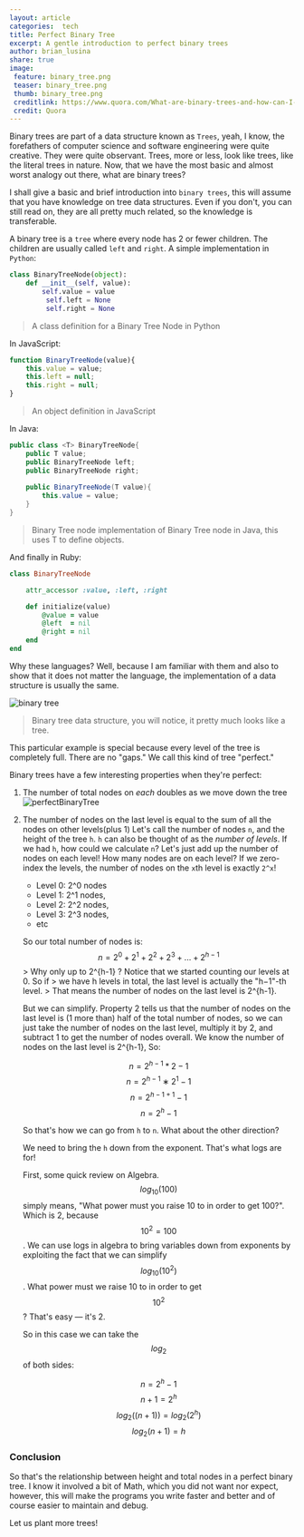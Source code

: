 ```yaml
---
layout: article
categories:  tech
title: Perfect Binary Tree
excerpt: A gentle introduction to perfect binary trees
author: brian_lusina
share: true
image:
 feature: binary_tree.png
 teaser: binary_tree.png
 thumb: binary_tree.png
 creditlink: https://www.quora.com/What-are-binary-trees-and-how-can-I-practice-implementing-them-in-Python
 credit: Quora
---
```


Binary trees are part of a data structure known as `Trees`, yeah, I know, the forefathers of computer science and software engineering were quite creative. They were quite observant. Trees, more or less, look like trees, like the literal trees in nature. Now, that we have the most basic and almost worst analogy out there, what are binary trees?

I shall give a basic and brief introduction into `binary trees`, this will assume that you have knowledge on tree data structures. Even if you don't, you can still read on, they are all pretty much related, so the knowledge is transferable.

A binary tree is a `tree` where every node has 2 or fewer children. The children are usually called `left` and `right`.
A simple implementation in `Python`:

``` python
class BinaryTreeNode(object):
	def __init__(self, value):
    	self.value = value
         self.left = None
         self.right = None
````
> A class definition for a Binary Tree Node in Python

In JavaScript:

``` javascript
function BinaryTreeNode(value){
	this.value = value;
    this.left = null;
    this.right = null;
}
```
> An object definition in JavaScript

In Java:

``` java
public class <T> BinaryTreeNode{
	public T value;
    public BinaryTreeNode left;
    public BinaryTreeNode right;
    
    public BinaryTreeNode(T value){
    	this.value = value;
    }
}
```
> Binary Tree node implementation of Binary Tree node in Java, this uses T to define objects.

And finally in Ruby:

``` ruby
class BinaryTreeNode

    attr_accessor :value, :left, :right

    def initialize(value)
        @value = value
        @left  = nil
        @right = nil
    end
end
```

Why these languages? Well, because I am familiar with them and also to show that it does not matter the language, the implementation of a data structure is usually the same.

![binary tree](https://www.interviewcake.com/images/svgs/binary_tree__depth_5.svg?bust=138)
> Binary tree data structure, you will notice, it pretty much looks like a tree.

This particular example is special because every level of the tree is completely full. There are no "gaps." We call this kind of tree "perfect."

Binary trees have a few interesting properties when they're perfect:

1. The number of total nodes on *each* doubles as we move down the tree
	![perfectBinaryTree](https://www.interviewcake.com/images/svgs/binary_tree__depth_5_with_number_of_nodes_labelled.svg?bust=138)

2. The number of nodes on the last level is equal to the sum of all the nodes on other levels(plus 1)
	Let's call the number of nodes `n`, and the height of the tree `h`. `h` can also be thought of as the *number of levels*. If we had `h`, how could we calculate `n`?
    Let's just add up the number of nodes on each level! How many nodes are on each level?
    If we zero-index the levels, the number of nodes on the `x`th level is exactly `2^x`!
    
    + Level 0: 2^0 nodes
    + Level 1: 2^1 nodes,
    + Level 2: 2^2 nodes,
    + Level 3: 2^3 nodes,
    + etc
    
    So our total number of nodes is:
    	$$n= 2^0 + 2^1 +2^2 +2^3 +...+2^{h−1}$$
        > Why only up to 2^{h-1} ? Notice that we started counting our levels at 0. So if
        > we have h levels in total, the last level is actually the "h−1"-th level. 
        > That means the number of nodes on the last level is 2^{h-1}.
    
    But we can simplify. Property 2 tells us that the number of nodes on the last level is (1 more than) half of the total number of nodes, so we can just take the number of nodes on the last level, multiply it by 2, and subtract 1 to get the number of nodes overall. 
    We know the number of nodes on the last level is 2^{h-1}, So:
    
    $$ n = 2^{h-1} * 2 - 1$$
    $$n = 2^{h−1}∗2^{1}−1$$
    $$n = 2^{h-1+1}- 1$$
    $$n = 2^{h} - 1$$
    
    So that's how we can go from `h` to `n`. What about the other direction?
    
    We need to bring the `h` down from the exponent. That's what logs are for!
    
    First, some quick review on Algebra. $$log_{10}(100)$$ simply means, "What power must you raise 10 to in order to get 100?". Which is 2, because $$10^2 = 100$$.
    We can use logs in algebra to bring variables down from exponents by exploiting the fact that we can simplify $$log_{10}(10^2)$$. What power must we raise 10 to in order to get $$10^2$$?
    That's easy — it's 2.
    
    So in this case we can take the $$log_{2}$$ of both sides:
    
    $$n = 2^{h} - 1$$
    $$n + 1 = 2^{h}$$
    $$log_{2}{((n+1))} = log_{2}{(2^{h})}$$
    $$log_{2}{(n+1)} = h$$
    

### Conclusion

So that's the relationship between height and total nodes in a perfect binary tree.
I know it involved a bit of Math, which you did not want nor expect, however, this will make the programs you write faster and better and of course easier to maintain and debug.

Let us plant more trees!
 
